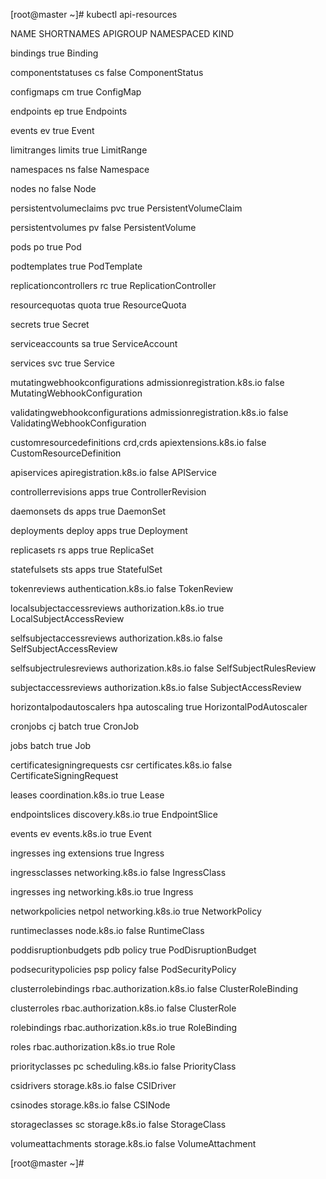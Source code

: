 \[root@master ~\]\# kubectl api-resources

NAME                              SHORTNAMES   APIGROUP                       NAMESPACED   KIND

bindings                                                                      true         Binding

componentstatuses                 cs                                          false        ComponentStatus

configmaps                        cm                                          true         ConfigMap

endpoints                         ep                                          true         Endpoints

events                            ev                                          true         Event

limitranges                       limits                                      true         LimitRange

namespaces                        ns                                          false        Namespace

nodes                             no                                          false        Node

persistentvolumeclaims            pvc                                         true         PersistentVolumeClaim

persistentvolumes                 pv                                          false        PersistentVolume

pods                              po                                          true         Pod

podtemplates                                                                  true         PodTemplate

replicationcontrollers            rc                                          true         ReplicationController

resourcequotas                    quota                                       true         ResourceQuota

secrets                                                                       true         Secret

serviceaccounts                   sa                                          true         ServiceAccount

services                          svc                                         true         Service

mutatingwebhookconfigurations                  admissionregistration.k8s.io   false        MutatingWebhookConfiguration

validatingwebhookconfigurations                admissionregistration.k8s.io   false        ValidatingWebhookConfiguration

customresourcedefinitions         crd,crds     apiextensions.k8s.io           false        CustomResourceDefinition

apiservices                                    apiregistration.k8s.io         false        APIService

controllerrevisions                            apps                           true         ControllerRevision

daemonsets                        ds           apps                           true         DaemonSet

deployments                       deploy       apps                           true         Deployment

replicasets                       rs           apps                           true         ReplicaSet

statefulsets                      sts          apps                           true         StatefulSet

tokenreviews                                   authentication.k8s.io          false        TokenReview

localsubjectaccessreviews                      authorization.k8s.io           true         LocalSubjectAccessReview

selfsubjectaccessreviews                       authorization.k8s.io           false        SelfSubjectAccessReview

selfsubjectrulesreviews                        authorization.k8s.io           false        SelfSubjectRulesReview

subjectaccessreviews                           authorization.k8s.io           false        SubjectAccessReview

horizontalpodautoscalers          hpa          autoscaling                    true         HorizontalPodAutoscaler

cronjobs                          cj           batch                          true         CronJob

jobs                                           batch                          true         Job

certificatesigningrequests        csr          certificates.k8s.io            false        CertificateSigningRequest

leases                                         coordination.k8s.io            true         Lease

endpointslices                                 discovery.k8s.io               true         EndpointSlice

events                            ev           events.k8s.io                  true         Event

ingresses                         ing          extensions                     true         Ingress

ingressclasses                                 networking.k8s.io              false        IngressClass

ingresses                         ing          networking.k8s.io              true         Ingress

networkpolicies                   netpol       networking.k8s.io              true         NetworkPolicy

runtimeclasses                                 node.k8s.io                    false        RuntimeClass

poddisruptionbudgets              pdb          policy                         true         PodDisruptionBudget

podsecuritypolicies               psp          policy                         false        PodSecurityPolicy

clusterrolebindings                            rbac.authorization.k8s.io      false        ClusterRoleBinding

clusterroles                                   rbac.authorization.k8s.io      false        ClusterRole

rolebindings                                   rbac.authorization.k8s.io      true         RoleBinding

roles                                          rbac.authorization.k8s.io      true         Role

priorityclasses                   pc           scheduling.k8s.io              false        PriorityClass

csidrivers                                     storage.k8s.io                 false        CSIDriver

csinodes                                       storage.k8s.io                 false        CSINode

storageclasses                    sc           storage.k8s.io                 false        StorageClass

volumeattachments                              storage.k8s.io                 false        VolumeAttachment

\[root@master ~\]\#



